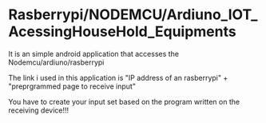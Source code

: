# Rasberrypi/NODEMCU/Ardiuno_IOT_AcessingHouseHold_Equipments

It is an simple android application that accesses the Nodemcu/ardiuno/rasberrypi

The link i used in this application is "IP address of an rasberrypi" + "preprgrammed page to receive input"

You have to create your input set based on the program written on the receiving device!!!

